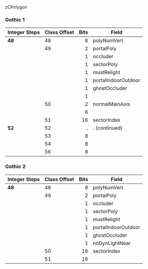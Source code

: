 
zCPolygon

### Gothic 1

Integer Steps | Class Offset | Bits | Field
:------------ | ------------ | ---: | -------------------
**48**        | 48           |  8   | polyNumVert
&nbsp;        | 49           |  2   | portalPoly
&nbsp;        |              |  1   | occluder
&nbsp;        |              |  1   | sectorPoly
&nbsp;        |              |  1   | mustRelight
&nbsp;        |              |  1   | portalIndoorOutdoor
&nbsp;        |              |  1   | ghostOccluder
&nbsp;        |              |  1   | 
&nbsp;        | 50           |  2   | normalMainAxis
&nbsp;        |              |  6   | 
&nbsp;        | 51           | 16   | sectorIndex
**52**        | 52           |  .   |  . (continued)
&nbsp;        | 53           |  8   | 
&nbsp;        | 54           |  8   | 
&nbsp;        | 56           |  8   | 


### Gothic 2

Integer Steps | Class Offset | Bits | Field
:------------ | ------------ | ---: | -------------------
**48**        | 48           |  8   | polyNumVert             
&nbsp;        | 49           |  2   | portalPoly
&nbsp;        |              |  1   | occluder
&nbsp;        |              |  1   | sectorPoly
&nbsp;        |              |  1   | mustRelight
&nbsp;        |              |  1   | portalIndoorOutdoor
&nbsp;        |              |  1   | ghostOccluder
&nbsp;        |              |  1   | noDynLightNear          
&nbsp;        | 50           | 16   | sectorIndex             
&nbsp;        | 51           | 16   |
